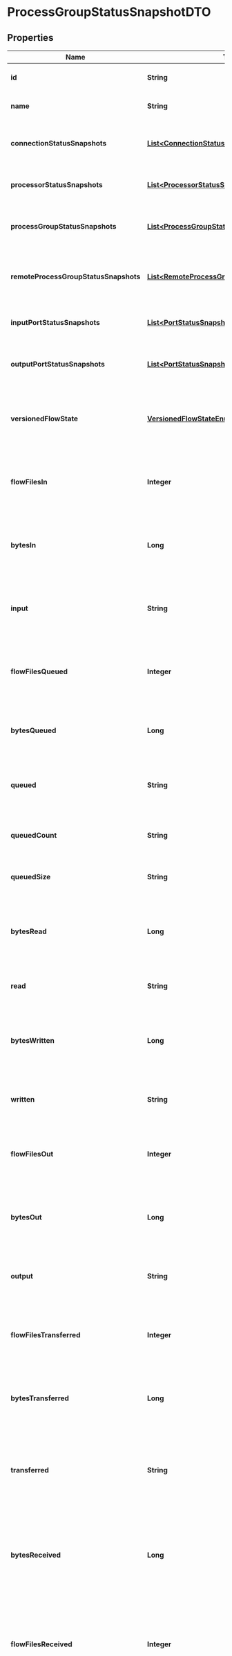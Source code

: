 
# ProcessGroupStatusSnapshotDTO

## Properties
Name | Type | Description | Notes
------------ | ------------- | ------------- | -------------
**id** | **String** | The id of the process group. |  [optional]
**name** | **String** | The name of this process group. |  [optional]
**connectionStatusSnapshots** | [**List&lt;ConnectionStatusSnapshotEntity&gt;**](ConnectionStatusSnapshotEntity.md) | The status of all connections in the process group. |  [optional]
**processorStatusSnapshots** | [**List&lt;ProcessorStatusSnapshotEntity&gt;**](ProcessorStatusSnapshotEntity.md) | The status of all processors in the process group. |  [optional]
**processGroupStatusSnapshots** | [**List&lt;ProcessGroupStatusSnapshotEntity&gt;**](ProcessGroupStatusSnapshotEntity.md) | The status of all process groups in the process group. |  [optional]
**remoteProcessGroupStatusSnapshots** | [**List&lt;RemoteProcessGroupStatusSnapshotEntity&gt;**](RemoteProcessGroupStatusSnapshotEntity.md) | The status of all remote process groups in the process group. |  [optional]
**inputPortStatusSnapshots** | [**List&lt;PortStatusSnapshotEntity&gt;**](PortStatusSnapshotEntity.md) | The status of all input ports in the process group. |  [optional]
**outputPortStatusSnapshots** | [**List&lt;PortStatusSnapshotEntity&gt;**](PortStatusSnapshotEntity.md) | The status of all output ports in the process group. |  [optional]
**versionedFlowState** | [**VersionedFlowStateEnum**](#VersionedFlowStateEnum) | The current state of the Process Group, as it relates to the Versioned Flow |  [optional]
**flowFilesIn** | **Integer** | The number of FlowFiles that have come into this ProcessGroup in the last 5 minutes |  [optional]
**bytesIn** | **Long** | The number of bytes that have come into this ProcessGroup in the last 5 minutes |  [optional]
**input** | **String** | The input count/size for the process group in the last 5 minutes (pretty printed). |  [optional]
**flowFilesQueued** | **Integer** | The number of FlowFiles that are queued up in this ProcessGroup right now |  [optional]
**bytesQueued** | **Long** | The number of bytes that are queued up in this ProcessGroup right now |  [optional]
**queued** | **String** | The count/size that is queued in the the process group. |  [optional]
**queuedCount** | **String** | The count that is queued for the process group. |  [optional]
**queuedSize** | **String** | The size that is queued for the process group. |  [optional]
**bytesRead** | **Long** | The number of bytes read by components in this ProcessGroup in the last 5 minutes |  [optional]
**read** | **String** | The number of bytes read in the last 5 minutes. |  [optional]
**bytesWritten** | **Long** | The number of bytes written by components in this ProcessGroup in the last 5 minutes |  [optional]
**written** | **String** | The number of bytes written in the last 5 minutes. |  [optional]
**flowFilesOut** | **Integer** | The number of FlowFiles transferred out of this ProcessGroup in the last 5 minutes |  [optional]
**bytesOut** | **Long** | The number of bytes transferred out of this ProcessGroup in the last 5 minutes |  [optional]
**output** | **String** | The output count/size for the process group in the last 5 minutes. |  [optional]
**flowFilesTransferred** | **Integer** | The number of FlowFiles transferred in this ProcessGroup in the last 5 minutes |  [optional]
**bytesTransferred** | **Long** | The number of bytes transferred in this ProcessGroup in the last 5 minutes |  [optional]
**transferred** | **String** | The count/size transferred to/from queues in the process group in the last 5 minutes. |  [optional]
**bytesReceived** | **Long** | The number of bytes received from external sources by components within this ProcessGroup in the last 5 minutes |  [optional]
**flowFilesReceived** | **Integer** | The number of FlowFiles received from external sources by components within this ProcessGroup in the last 5 minutes |  [optional]
**received** | **String** | The count/size sent to the process group in the last 5 minutes. |  [optional]
**bytesSent** | **Long** | The number of bytes sent to an external sink by components within this ProcessGroup in the last 5 minutes |  [optional]
**flowFilesSent** | **Integer** | The number of FlowFiles sent to an external sink by components within this ProcessGroup in the last 5 minutes |  [optional]
**sent** | **String** | The count/size sent from this process group in the last 5 minutes. |  [optional]
**activeThreadCount** | **Integer** | The active thread count for this process group. |  [optional]
**terminatedThreadCount** | **Integer** | The number of threads currently terminated for the process group. |  [optional]


<a name="VersionedFlowStateEnum"></a>
## Enum: VersionedFlowStateEnum
Name | Value
---- | -----
LOCALLY_MODIFIED | &quot;LOCALLY_MODIFIED&quot;
STALE | &quot;STALE&quot;
LOCALLY_MODIFIED_AND_STALE | &quot;LOCALLY_MODIFIED_AND_STALE&quot;
UP_TO_DATE | &quot;UP_TO_DATE&quot;
SYNC_FAILURE | &quot;SYNC_FAILURE&quot;



